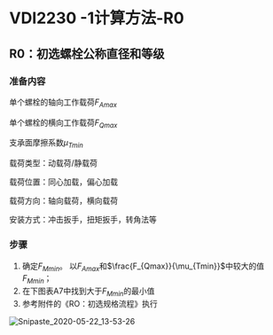 # VDI2230 -1计算方法-R0

## R0：初选螺栓公称直径和等级

### 准备内容

单个螺栓的轴向工作载荷$F_{Amax}$

单个螺栓的横向工作载荷$F_{Qmax}$

支承面摩擦系数$\mu_{Tmin}$

载荷类型：动载荷/静载荷

载荷位置：同心加载，偏心加载

载荷方向：轴向载荷，横向载荷

安装方式：冲击扳手，扭矩扳手，转角法等

### 步骤

1. 确定$F_{Mmin}$。 以$F_{Amax}$和$\frac{F_{Qmax}}{\mu_{Tmin}}$中较大的值$F_{Mmin}$；
2. 在下图表A7中找到大于$F_{Mmin}$的最小值
3. 参考附件的《RO：初选规格流程》执行

![Snipaste_2020-05-22_13-53-26](https://picboard-1302362475.cos.ap-shanghai.myqcloud.com/pic/Snipaste_2020-05-22_13-53-26.png)
